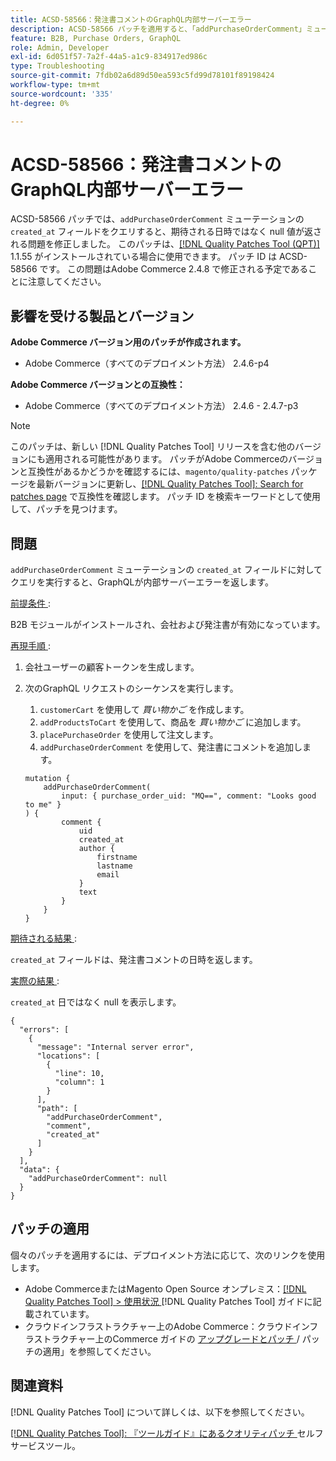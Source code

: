 ```yaml
---
title: ACSD-58566：発注書コメントのGraphQL内部サーバーエラー
description: ACSD-58566 パッチを適用すると、「addPurchaseOrderComment」ミューテーションの「created_at」フィールドに対するクエリを実行する際に、GraphQLが内部サーバーエラーを返すAdobe Commerceの問題が修正されます。
feature: B2B, Purchase Orders, GraphQL
role: Admin, Developer
exl-id: 6d051f57-7a2f-44a5-a1c9-834917ed986c
type: Troubleshooting
source-git-commit: 7fdb02a6d89d50ea593c5fd99d78101f89198424
workflow-type: tm+mt
source-wordcount: '335'
ht-degree: 0%

---
```


# ACSD-58566：発注書コメントのGraphQL内部サーバーエラー

ACSD-58566 パッチでは、`addPurchaseOrderComment` ミューテーションの `created_at` フィールドをクエリすると、期待される日時ではなく null 値が返される問題を修正しました。 このパッチは、[[!DNL Quality Patches Tool (QPT)]](/help/tools/quality-patches-tool/quality-patches-tool-to-self-serve-quality-patches.md) 1.1.55 がインストールされている場合に使用できます。 パッチ ID は ACSD-58566 です。 この問題はAdobe Commerce 2.4.8 で修正される予定であることに注意してください。

## 影響を受ける製品とバージョン

**Adobe Commerce バージョン用のパッチが作成されます。**

* Adobe Commerce（すべてのデプロイメント方法） 2.4.6-p4

**Adobe Commerce バージョンとの互換性：**

* Adobe Commerce（すべてのデプロイメント方法） 2.4.6 - 2.4.7-p3

>[!NOTE]
>
>このパッチは、新しい [!DNL Quality Patches Tool] リリースを含む他のバージョンにも適用される可能性があります。 パッチがAdobe Commerceのバージョンと互換性があるかどうかを確認するには、`magento/quality-patches` パッケージを最新バージョンに更新し、[[!DNL Quality Patches Tool]: Search for patches page](https://experienceleague.adobe.com/tools/commerce-quality-patches/index.html?lang=ja) で互換性を確認します。 パッチ ID を検索キーワードとして使用して、パッチを見つけます。

## 問題

`addPurchaseOrderComment` ミューテーションの `created_at` フィールドに対してクエリを実行すると、GraphQLが内部サーバーエラーを返します。

<u> 前提条件 </u>:

B2B モジュールがインストールされ、会社および発注書が有効になっています。

<u> 再現手順 </u>:

1. 会社ユーザーの顧客トークンを生成します。
1. 次のGraphQL リクエストのシーケンスを実行します。
   1. `customerCart` を使用して *買い物かご* を作成します。
   1. `addProductsToCart` を使用して、商品を *買い物かご* に追加します。
   1. `placePurchaseOrder` を使用して注文します。
   1. `addPurchaseOrderComment` を使用して、発注書にコメントを追加します。

   ```
   mutation {
       addPurchaseOrderComment(
           input: { purchase_order_uid: "MQ==", comment: "Looks good to me" }
   ) {
           comment {
               uid
               created_at
               author {
                   firstname
                   lastname
                   email
               }
               text
           }
       }
   }
   ```

<u> 期待される結果 </u>:

`created_at` フィールドは、発注書コメントの日時を返します。

<u> 実際の結果 </u>:

`created_at` 日ではなく null を表示します。

```
{
  "errors": [
    {
      "message": "Internal server error",
      "locations": [
        {
          "line": 10,
          "column": 1
        }
      ],
      "path": [
        "addPurchaseOrderComment",
        "comment",
        "created_at"
      ]
    }
  ],
  "data": {
    "addPurchaseOrderComment": null
  }
}
```

## パッチの適用

個々のパッチを適用するには、デプロイメント方法に応じて、次のリンクを使用します。

* Adobe CommerceまたはMagento Open Source オンプレミス：[[!DNL Quality Patches Tool] > 使用状況 ](/help/tools/quality-patches-tool/usage.md) [!DNL Quality Patches Tool] ガイドに記載されています。
* クラウドインフラストラクチャー上のAdobe Commerce：クラウドインフラストラクチャー上のCommerce ガイドの [ アップグレードとパッチ ](https://experienceleague.adobe.com/docs/commerce-cloud-service/user-guide/develop/upgrade/apply-patches.html?lang=ja)/ パッチの適用」を参照してください。

## 関連資料

[!DNL Quality Patches Tool] について詳しくは、以下を参照してください。

[[!DNL Quality Patches Tool]: 『ツールガイド』にあるクオリティパッチ ](/help/tools/quality-patches-tool/quality-patches-tool-to-self-serve-quality-patches.md) セルフサービスツール。
